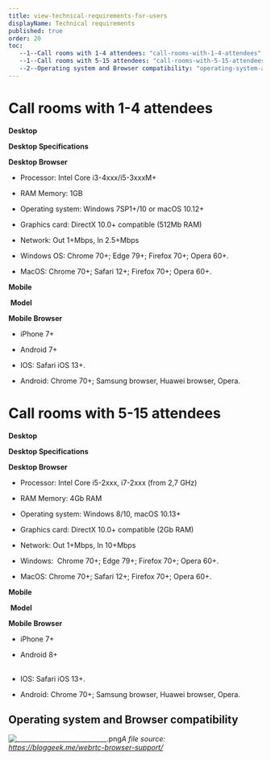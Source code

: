 ```yaml
---
title: view-technical-requirements-for-users
displayName: Technical requirements
published: true
order: 20
toc:
   --1--Call rooms with 1-4 attendees: "call-rooms-with-1-4-attendees"
   --1--Call rooms with 5-15 attendees: "call-rooms-with-5-15-attendees"
   --2--Operating system and Browser compatibility: "operating-system-and-browser-compatibility"
---
```

Call rooms with 1-4 attendees  
===============================

**Desktop** 

**Desktop Specifications** 

**Desktop Browser**  

*   Processor: Intel Core i3-4xxx/i5-3xxxM+ 
*   RAM Memory: 1GB 
*   Operating system: Windows 7SP1+/10 or macOS 10.12+ 
*   Graphics card: DirectX 10.0+ compatible (512Mb RAM) 
*   Network: Out 1+Mbps, In 2.5+Mbps 

*   Windows OS: Chrome 70+; Edge 79+; Firefox 70+; Opera 60+. 

*   MacOS: Chrome 70+; Safari 12+; Firefox 70+; Opera 60+. 

**Mobile** 

 **Model** 

**Mobile Browser** 

*   iPhone 7+ 
*   Android 7+ 

*   IOS: Safari iOS 13+. 
*   Android: Chrome 70+; Samsung browser, Huawei browser, Opera. 

Call rooms with 5-15 attendees 
===============================

**Desktop** 

**Desktop Specifications** 

**Desktop Browser**  

*   Processor: Intel Core i5-2xxx, i7-2xxx (from 2,7 GHz) 
*   RAM Memory: 4Gb RAM 
*   Operating system: Windows 8/10, macOS 10.13+ 
*   Graphics card: DirectX 10.0+ compatible (2Gb RAM) 
*   Network: Out 1+Mbps, In 10+Mbps 

*   Windows:  Chrome 70+; Edge 79+; Firefox 70+; Opera 60+. 

*   MacOS: Chrome 70+; Safari 12+; Firefox 70+; Opera 60+. 

**Mobile** 

 **Model** 

**Mobile Browser** 

*   iPhone 7+ 
*   Android 8+   
     

*   IOS: Safari iOS 13+. 
*   Android: Chrome 70+; Samsung browser, Huawei browser, Opera. 

Operating system and Browser compatibility
------------------------------------------

<img src="https://support.gcore.com/hc/article_attachments/360014351577/____________________________.png" alt="____________________________.png">_A file source: https://bloggeek.me/webrtc-browser-support/_